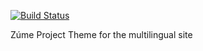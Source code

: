 [![Build Status](https://travis-ci.org/ZumeProject/zume-training.svg?branch=master)](https://travis-ci.org/ZumeProject/zume-training)

Zúme Project Theme for the multilingual site
